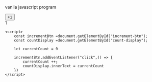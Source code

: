 vanila javascript program
<!DOCTYPE html>
<html lang="en">
<head>
    <meta charset="UTF-8">
    <meta name="viewport" content="width=device-width, initial-scale=1.0">
    <title>Increment Button</title>
</head>
<body>
    <button id="increment-btn">+1</button>
    <div id="count-display">1</div>

    <script>
        const incrementBtn =document.getElementById("increment-btn");
        const countDisplay =document.getElementById("count-display");

        let currentCount = 0

        incrementBtn.addEventListener("click",() => {
            currentCount ++;
            countDisplay.innerText = currentCount
        })
    </script>
</body>
</html>
